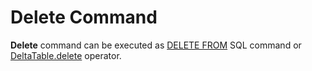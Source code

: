 # Delete Command

**Delete** command can be executed as [DELETE FROM](DeltaDelete.md) SQL command or [DeltaTable.delete](../../DeltaTable.md#delete) operator.
